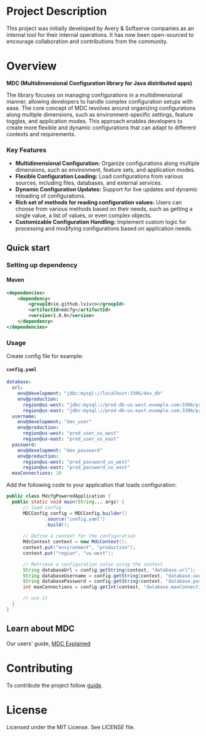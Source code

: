# Project Description
This project was initially developed by Avery & Softserve companies as an internal tool for their internal operations. It has now been open-sourced to encourage collaboration and contributions from the community.

# Overview
**MDC (Multidimensional Configuration library for Java distributed apps)**

The library focuses on managing configurations in a multidimensional manner, allowing developers to handle complex configuration setups with ease. The core concept of MDC revolves around organizing configurations along multiple dimensions, such as environment-specific settings, feature toggles, and application modes. This approach enables developers to create more flexible and dynamic configurations that can adapt to different contexts and requirements.

### Key Features
* **Multidimensional Configuration:** Organize configurations along multiple dimensions, such as environment, feature sets, and application modes.
* **Flexible Configuration Loading:** Load configurations from various sources, including files, databases, and external services.
* **Dynamic Configuration Updates:** Support for live updates and dynamic reloading of configurations.
* **Rich set of methods for reading configuration values:** Users can choose from various methods based on their needs, such as getting a single value, a list of values, or even complex objects.
* **Customizable Configuration Handling:** Implement custom logic for processing and modifying configurations based on application needs.


## Quick start
### Setting up dependency
#### Maven
```xml
<dependencies>
    <dependency>
        <groupId>io.github.lvivco</groupId>
        <artifactId>mdcfg</artifactId>
        <version>1.0.0</version>
    </dependency>
</dependencies>
```
### Usage
Create config file for example:
#### **`config.yaml`**
``` yaml
database:
  url:
    env@development: "jdbc:mysql://localhost:3306/dev_db"
    env@production:
      region@us-west: "jdbc:mysql://prod-db-us-west.example.com:3306/prod_db"
      region@us-east: "jdbc:mysql://prod-db-us-east.example.com:3306/prod_db"
  username:
    env@development: "dev_user"
    env@production:
      region@us-west: "prod_user_us_west"
      region@us-east: "prod_user_us_east"
  password:
    env@development: "dev_password"
    env@production:
      region@us-west: "prod_password_us_west"
      region@us-east: "prod_password_us_east"
  maxConnections: 10
```
Add the following code to your application that loads configuration:
```java
public class MdcfgPoweredApplication {
  public static void main(String... args) {
      // load config
      MDCConfig config = MDCConfig.builder()
              .source("config.yaml")
              .build();
      
      // Define a context for the configuration
      MdcContext context = new MdcContext();
      context.put("environment", "production");
      context.put("region", "us-west");

      // Retrieve a configuration value using the context
      String databaseUrl = config.getString(context, "database.url");
      String databaseUsername = config.getString(context, "database.username");
      String databasePassword = config.getString(context, "database.password");
      int maxConnections = config.getInt(context, "database.maxConnections");

      // use it
  }
}
```

## Learn about MDC
Our users' guide, [MDC Explained](https://github.com/lvivco/mdcfg/wiki)

# Contributing
To contribute the project follow [guide](CONTRIBUTING.md).

# License
Licensed under the MIT License. See LICENSE file.